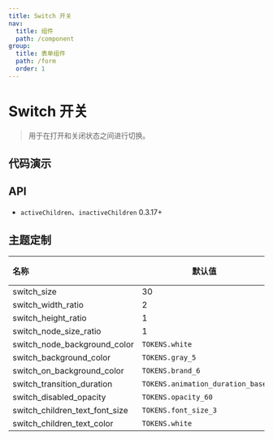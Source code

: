 ```yaml
---
title: Switch 开关
nav:
  title: 组件
  path: /component
group:
  title: 表单组件
  path: /form
  order: 1
---
```


# Switch 开关

> 用于在打开和关闭状态之间进行切换。

## 代码演示

<code src="./__fixtures__/base.tsx"></code>
<code src="./__fixtures__/text.tsx"></code>
<code src="./__fixtures__/disabled.tsx"></code>
<code src="./__fixtures__/size.tsx"></code>
<code src="./__fixtures__/custom.tsx"></code>

## API

- `activeChildren`、`inactiveChildren` <Badge>0.3.17+</Badge>

<API hideTitle src="./switch.tsx"></API>

## 主题定制

| 名称                           | 默认值                           | 描述 |
| :----------------------------- | -------------------------------- | ---- |
| switch_size                    | 30                               | -    |
| switch_width_ratio             | 2                                | -    |
| switch_height_ratio            | 1                                | -    |
| switch_node_size_ratio         | 1                                | -    |
| switch_node_background_color   | `TOKENS.white`                   | -    |
| switch_background_color        | `TOKENS.gray_5`                  | -    |
| switch_on_background_color     | `TOKENS.brand_6`                 | -    |
| switch_transition_duration     | `TOKENS.animation_duration_base` | -    |
| switch_disabled_opacity        | `TOKENS.opacity_60`              | -    |
| switch_children_text_font_size | `TOKENS.font_size_3`             | -    |
| switch_children_text_color     | `TOKENS.white`                   | -    |
